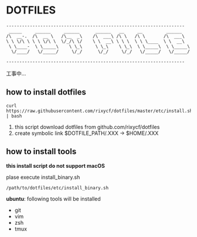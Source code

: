 DOTFILES
====
```
--------------------------------------------------------------------
 _____     ______     ______      ______   __     __         ______    
/\  __-.  /\  __ \   /\__  _\    /\  ___\ /\ \   /\ \       /\  ___\   
\ \ \/\ \ \ \ \/\ \  \/_/\ \/    \ \  __\ \ \ \  \ \ \____  \ \  __\   
 \ \____-  \ \_____\    \ \_\     \ \_\    \ \_\  \ \_____\  \ \_____\ 
  \/____/   \/_____/     \/_/      \/_/     \/_/   \/_____/   \/_____/ 

--------------------------------------------------------------------

```                                                                       

工事中...

how to install dotfiles
----

```
curl https://raw.githubusercontent.com/rixycf/dotfiles/master/etc/install.sh | bash
```

1. this script download dotfiles from github.com/rixycf/dotfiles
1. create symbolic link $DOTFILE_PATH/.XXX -> $HOME/.XXX

how to install tools
----
__this install script do not support macOS__

plase execute install_binary.sh

```
/path/to/dotfiles/etc/install_binary.sh
```
__ubuntu__: following tools will be installed 

- git
- vim 
- zsh
- tmux 